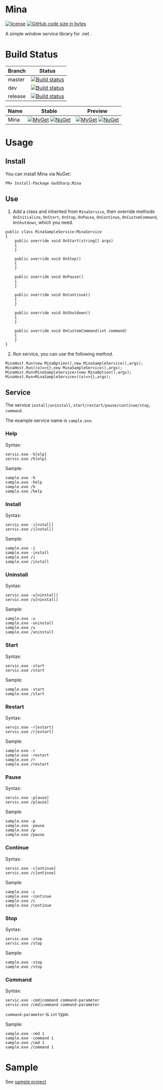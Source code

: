 # Mina

[![license][li]][l] [![GitHub code size in bytes][si]][0]

A simple window service library for .net .

# Build Status

|Branch|Status|
|---|---|
|master|[![Build status](https://ci.appveyor.com/api/projects/status/6lj3u50qyea8m6ts/branch/master?svg=true&style=flat-square)](https://ci.appveyor.com/project/seayxu/mina/branch/master)|
|dev|[![Build status](https://ci.appveyor.com/api/projects/status/6lj3u50qyea8m6ts/branch/dev?svg=true)](https://ci.appveyor.com/project/seayxu/mina/branch/dev)|
|release|[![Build status](https://ci.appveyor.com/api/projects/status/6lj3u50qyea8m6ts/branch/release?svg=true)](https://ci.appveyor.com/project/seayxu/mina/branch/release)|

|Name|Stable|Preview|
|---|:---:|:---:|
| Mina | [![MyGet][mi1]][m1] [![NuGet][ni1]][n1] | [![MyGet][mi2]][m1] [![NuGet][ni2]][n1] |

# Usage

## Install

You can install Mina via NuGet:
```
PM> Install-Package GodSharp.Mina
```

## Use

1. Add a class and inherited from `MinaService`, then override methods `OnInitialize`, `OnStart`, `OnStop`, `OnPause`, `OnContinue`, `OnCustomCommand`, `OnShutdown`, which you need.

```
public class MinaSampleService:MinaService
{
    public override void OnStart(string[] args)
    {
    }

    public override void OnStop()
    {
    }

    public override void OnPause()
    {
    }

    public override void OnContinue()
    {
    }

    public override void OnShutdown()
    {
    }

    public override void OnCustomCommand(int command)
    {
    }
}
```

2. Run service, you can use the following method.

```
MinaHost.Run(new MinaOption(),new MinaSampleService(),args);
MinaHost.Run((o)=>{},new MinaSampleService(),args);
MinaHost.Run<MinaSampleService>(new MinaOption(),args);
MinaHost.Run<MinaSampleService>((o)=>{},args);
```

## Service

The service `install/uninstall`, `start/restart/pause/continue/stop`, `command`.

The example service name is `sample.exe`.

### Help

Syntax:
```
servic.exe -h[elp]
servic.exe /h[elp]
```

Sample:
```
sample.exe -h
sample.exe -help
sample.exe /h
sample.exe /help
```

### Install

Syntax:
```
servic.exe -i[nstall]
servic.exe /i[nstall]
```

Sample:
```
sample.exe -i
sample.exe -install
sample.exe /i
sample.exe /install
```

### Uninstall

Syntax:
```
servic.exe -u[ninstall]
servic.exe /u[ninstall]
```

Sample:
```
sample.exe -u
sample.exe -uninstall
sample.exe /u
sample.exe /uninstall
```

### Start

Syntax:
```
servic.exe -start
servic.exe /start
```

Sample:
```
sample.exe -start
sample.exe /start
```

### Restart

Syntax:
```
servic.exe -r[estart]
servic.exe /r[estart]
```

Sample:
```
sample.exe -r
sample.exe -restart
sample.exe /r
sample.exe /restart
```

### Pause

Syntax:
```
servic.exe -p[ause]
servic.exe /p[ause]
```

Sample:
```
sample.exe -p
sample.exe -pause
sample.exe /p
sample.exe /pause
```

### Continue

Syntax:
```
servic.exe -c[ontinue]
servic.exe /c[ontinue]
```

Sample:
```
sample.exe -c
sample.exe -continue
sample.exe /c
sample.exe /continue
```

### Stop

Syntax:
```
servic.exe -stop
servic.exe /stop
```

Sample:
```
sample.exe -stop
sample.exe /stop
```

### Command

Syntax:
```
servic.exe -cmd|command command-parameter
servic.exe /cmd|command command-parameter
```

`command-parameter` is `int` type.

Sample:
```
sample.exe -cmd 1
sample.exe -command 1
sample.exe /cmd 1
sample.exe /command 1
```

# Sample

See [sample project][sample]

[0]: https://github.com/godsharp/Mina
[si]: https://img.shields.io/github/languages/code-size/godsharp/Mina.svg?style=flat-square

[li]: https://img.shields.io/badge/license-MIT-blue.svg?label=license&style=flat-square
[l]: https://github.com/godsharp/Mina/blob/master/LICENSE

[m1]: https://www.myget.org/Package/Details/godsharp?packageType=nuget&packageId=GodSharp.Mina

[mi1]: https://img.shields.io/myget/godsharp/v/GodSharp.Mina.svg?label=myget&style=flat-square
[mi2]: https://img.shields.io/myget/godsharp/vpre/GodSharp.Mina.svg?label=myget&style=flat-square

[n1]: https://www.nuget.org/packages/GodSharp.Mina

[ni1]: https://img.shields.io/nuget/v/GodSharp.Mina.svg?label=nuget&style=flat-square
[ni2]: https://img.shields.io/nuget/vpre/GodSharp.Mina.svg?label=nuget&style=flat-square

[sample]: ./sample/